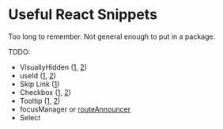 # Useful React Snippets

Too long to remember. Not general enough to put in a package.

TODO:

- VisuallyHidden ([1](https://reach.tech/visually-hidden), [2](https://radix-ui.com/primitives/docs/utilities/visually-hidden))
- useId ([1](https://reach.tech/auto-id), [2](https://radix-ui.com/primitives/docs/utilities/id-provider))
- Skip Link ([1](https://reach.tech/skip-nav))
- Checkbox ([1](https://reach.tech/checkbox), [2](https://radix-ui.com/primitives/docs/components/checkbox))
- Tooltip ([1](https://reach.tech/tooltip), [2](https://radix-ui.com/primitives/docs/components/tooltip))
- focusManager or [routeAnnouncer](https://github.com/vercel/next.js/blob/canary/packages/next/client/route-announcer.tsx)
- Select
